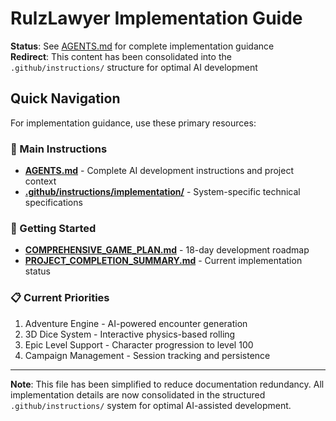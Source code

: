 # RulzLawyer Implementation Guide

**Status**: See [AGENTS.md](./AGENTS.md) for complete implementation guidance  
**Redirect**: This content has been consolidated into the `.github/instructions/` structure for optimal AI development

## Quick Navigation

For implementation guidance, use these primary resources:

### 🎯 Main Instructions
- **[AGENTS.md](./AGENTS.md)** - Complete AI development instructions and project context
- **[.github/instructions/implementation/](./github/instructions/implementation/)** - System-specific technical specifications

### 🚀 Getting Started
- **[COMPREHENSIVE_GAME_PLAN.md](./COMPREHENSIVE_GAME_PLAN.md)** - 18-day development roadmap
- **[PROJECT_COMPLETION_SUMMARY.md](./PROJECT_COMPLETION_SUMMARY.md)** - Current implementation status

### 📋 Current Priorities
1. Adventure Engine - AI-powered encounter generation
2. 3D Dice System - Interactive physics-based rolling
3. Epic Level Support - Character progression to level 100
4. Campaign Management - Session tracking and persistence

---

**Note**: This file has been simplified to reduce documentation redundancy. All implementation details are now consolidated in the structured `.github/instructions/` system for optimal AI-assisted development.